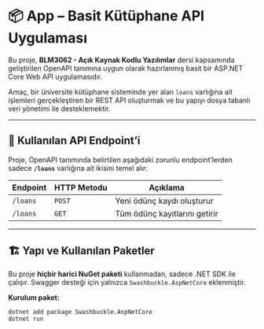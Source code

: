# 📦 App – Basit Kütüphane API Uygulaması

Bu proje, **BLM3062 - Açık Kaynak Kodlu Yazılımlar** dersi kapsamında geliştirilen OpenAPI tanımına uygun olarak hazırlanmış basit bir ASP.NET Core Web API uygulamasıdır.

Amaç, bir üniversite kütüphane sisteminde yer alan `loans` varlığına ait işlemleri gerçekleştiren bir REST API oluşturmak ve bu yapıyı dosya tabanlı veri yönetimi ile desteklemektir.

---

## 🧩 Kullanılan API Endpoint’i

Proje, OpenAPI tanımında belirtilen aşağıdaki zorunlu endpoint’lerden sadece **`/loans`** varlığına ait ikisini temel alır:

| Endpoint         | HTTP Metodu | Açıklama                      |
|------------------|-------------|-------------------------------|
| `/loans`         | `POST`      | Yeni ödünç kaydı oluşturur    |
| `/loans`         | `GET`       | Tüm ödünç kayıtlarını getirir |

---

## 🏗 Yapı ve Kullanılan Paketler

Bu proje **hiçbir harici NuGet paketi** kullanmadan, sadece .NET SDK ile çalışır. Swagger desteği için yalnızca `Swashbuckle.AspNetCore` eklenmiştir.

**Kurulum paket:**
```bash
dotnet add package Swashbuckle.AspNetCore
dotnet run
```

